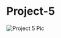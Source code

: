 # Project-5


![Project 5 Pic](https://www.dropbox.com/s/afkrvmqmguqlsms/Project%205%20UML.png?dl=0)
